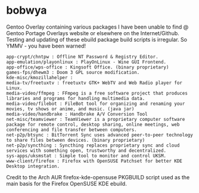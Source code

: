 bobwya
======


Gentoo Overlay containing various packages I have been unable to find @ Gentoo Portage Overlays website or elsewhere on the Internet/Github. Testing and updating of these ebuild package 
build scripts is irregular. So YMMV - you have been warned!

    app-crypt/chntpw : Offline NT Password & Registry Editor.
    app-emulation/playonlinux : PlayOnLinux - Wine GUI Frontend.
    app-office/wps-office : Kingsoft Office. (binary proprietary)
    games-fps/dhewm3 : Doom 3 GPL source modification.
    kde-misc/kmozillahelper :
    media-tv/freetuxtv : freetuxtv GTK+ WebTV and Web Radio player for Linux.
    media-video/ffmpeg : FFmpeg is a free software project that produces libraries and programs for handling multimedia data.
    media-video/filebot : FileBot tool for organizing and renaming your movies, tv shows or anime, and music. (java jar)
    media-video/handbrake : Handbrake A/V Conversion Tool
	net-misc/teamviewer : TeamViewer is a proprietary computer software package for remote control, desktop sharing, online meetings, web conferencing and file transfer between computers. 
    net-p2p/btsync : BitTorrent Sync uses advanced peer-to-peer technology to share files between devices. (binary proprietary)
    net-p2p/syncthing : Syncthing replaces proprietary sync and cloud services with something open, trustworthy and decentralized.
    sys-apps/uksmstat : Simple tool to monitor and control UKSM.
    www-client/firefox : Firefox with OpenSUSE Patchset for better KDE Desktop integration.

Credit to the Arch AUR firefox-kde-opensuse PKGBUILD script used as the main basis for the Firefox OpenSUSE KDE ebuild.

